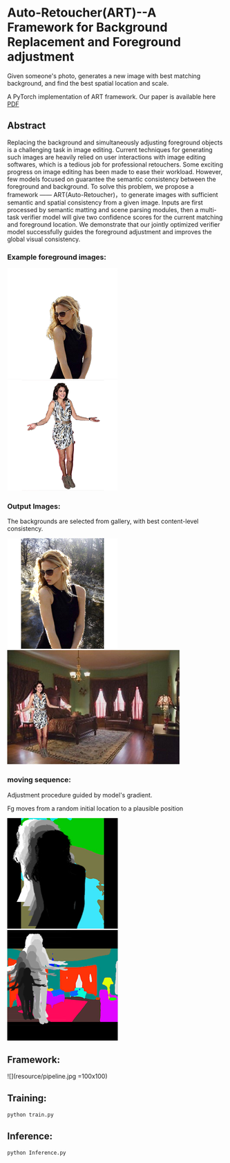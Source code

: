 # Auto-Retoucher(ART)--A Framework for Background Replacement and Foreground adjustment
Given someone's photo, generates a new image with best matching background, and find the best spatial location and scale.

A PyTorch implementation of ART framework. Our paper is available here [PDF](resource/CV_paper.pdf)

## Abstract
Replacing the background and simultaneously adjusting foreground objects is a challenging task in image editing. Current techniques for generating such images are heavily relied on user interactions with image editing softwares, which is a tedious job for professional retouchers. Some exciting progress on image editing has been made to ease their workload. However, few models focused on guarantee the semantic consistency between the foreground and background. To solve this problem, we propose a   framework —— ART(Auto-Retoucher)，to generate images with sufficient semantic and spatial consistency from a given image. Inputs are first processed by semantic matting and scene parsing modules, then a multi-task verifier model will give two confidence scores for the current matching and foreground location. We demonstrate that our jointly optimized verifier model successfully guides the foreground adjustment and improves the global visual consistency.

### Example foreground images:

![resource/test_1.png](resource/test_1.png)
![resource/test_2.png](resource/test_2.png)

### Output Images:

The backgrounds are selected from gallery, with best content-level consistency.

![resource/result1.png](resource/demo2.png)
![resource/result1.png](resource/result1.png)

### moving sequence:
Adjustment procedure guided by model's gradient. 

Fg moves from a random initial location to a plausible position

![resource/result1_seq.png](resource/moving_sequence1.jpg)
![resource/result2_seq.png](resource/moving_sequence2.jpg)

## Framework:
![](resource/pipeline.jpg =100x100)


## Training:

```
python train.py
```

## Inference:

```
python Inference.py
```
